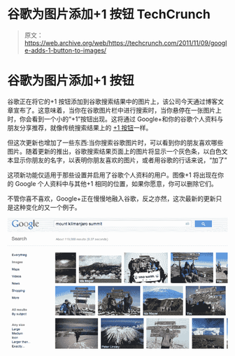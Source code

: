 # 谷歌为图片添加+1 按钮 TechCrunch

> 原文：<https://web.archive.org/web/https://techcrunch.com/2011/11/09/google-adds-1-button-to-images/>

# 谷歌为图片添加+1 按钮

谷歌正在将它的+1 按钮添加到谷歌搜索结果中的图片上，该公司今天通过博客文章宣布了。这意味着，当你在谷歌图片栏中进行搜索时，当你悬停在一张图片上时，你会看到一个小的“+1”按钮出现。这将通过 Google+和你的谷歌个人资料与朋友分享推荐，就像传统搜索结果上的 [+1 按钮](https://web.archive.org/web/20230203155315/http://googleblog.blogspot.com/2011/03/1s-right-recommendations-right-when-you.html)一样。

但这次更新也增加了一些东西:当你搜索谷歌图片时，可以看到你的朋友喜欢哪些图片。随着更新的推出，谷歌搜索结果页面上的图片将显示一个灰色条，以白色文本显示你朋友的名字，以表明你朋友喜欢的图片，或者用谷歌的行话来说，“加了”

这项新功能仅适用于那些设置并启用了谷歌个人资料的用户。图像+1 将出现在你的 Google 个人资料中与其他+1 相同的位置，如果你愿意，你可以删除它们。

不管你喜不喜欢，Google+正在慢慢地融入谷歌，反之亦然，这次最新的更新只是这种变化的又一个例子。

[![](img/43f2a7bfbc6d9324c4320435f1fa2960.png "Mount Kilimanjaro Results Page Screenshot")](https://web.archive.org/web/20230203155315/https://techcrunch.com/wp-content/uploads/2011/11/mount-kilimanjaro-results-page-screenshot.png)